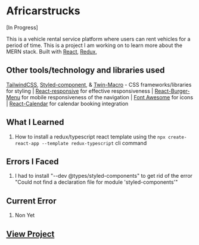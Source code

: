 # Africarstrucks

[In Progress]

This is a vehicle rental service platform where users can rent vehicles for a period of time. This is a project I am working on to learn more about the MERN stack. Built with [React](https://reactjs.org/), [Redux](https://redux.js.org/),

## Other tools/technology and libraries used

 [TailwindCSS](https://tailwindcss.com/), [Styled-component](https://styled-components.com/), & [Twin-Macro](https://www.npmjs.com/package/twin.macro) - CSS frameworks/libraries for styling | [React-responsive](https://www.npmjs.com/package/react-responsive) for effective responsiveness | [React-Burger-Menu](https://www.npmjs.com/package/react-burger-menu) for mobile responsiveness of the navigation | [Font Awesome](https://fontawesome.com/) for icons | [React-Calendar]() for calendar booking integration

## What I Learned

  1. How to install a redux/typescript react template using the `npx create-react-app --template redux-typescript` cli command

## Errors I Faced

  1. I had to install "--dev @types/styled-components" to get rid of the error "Could not find a declaration file for module 'styled-components'"

## Current Error
  
  1. Non Yet

## [View Project](https://africarstrucks.vercel.app/)
